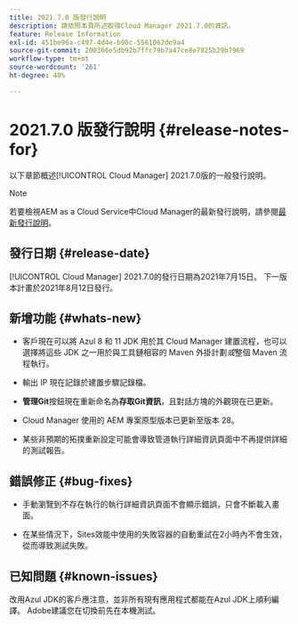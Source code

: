 ```yaml
---
title: 2021.7.0 版發行說明
description: 請依照本頁所述取得Cloud Manager 2021.7.0的資訊。
feature: Release Information
exl-id: 451be96a-c497-4d4e-b98c-5561062de9a4
source-git-commit: 200366e5db92b7ffc79b7a47ce8e7825b29b7969
workflow-type: tm+mt
source-wordcount: '261'
ht-degree: 40%

---
```


# 2021.7.0 版發行說明 {#release-notes-for}

以下章節概述[!UICONTROL Cloud Manager] 2021.7.0版的一般發行說明。

>[!NOTE]
>若要檢視AEM as a Cloud Service中Cloud Manager的最新發行說明，請參閱[最新發行說明](https://experienceleague.adobe.com/docs/experience-manager-cloud-service/onboarding/getting-access/release-notes-cloud-manager/release-notes-cm-current.html?lang=en#getting-access)。

## 發行日期 {#release-date}

[!UICONTROL Cloud Manager] 2021.7.0的發行日期為2021年7月15日。
下一版本計畫於2021年8月12日發行。

## 新增功能 {#whats-new}

* 客戶現在可以將 Azul 8 和 11 JDK 用於其 Cloud Manager 建置流程，也可以選擇將這些 JDK 之一用於與工具鏈相容的 Maven 外掛計劃&#x200B;*或*&#x200B;整個 Maven 流程執行。

* 輸出 IP 現在記錄於建置步驟記錄檔。

* **管理Git**&#x200B;按鈕現在重新命名為&#x200B;**存取Git資訊**，且對話方塊的外觀現在已更新。

* Cloud Manager 使用的 AEM 專案原型版本已更新至版本 28。

* 某些非預期的拓撲重新設定可能會導致管道執行詳細資訊頁面中不再提供詳細的測試報告。

## 錯誤修正 {#bug-fixes}

* 手動瀏覽到不存在執行的執行詳細資訊頁面不會顯示錯誤，只會不斷載入畫面。

* 在某些情況下，Sites效能中使用的失敗容器的自動重試在2小時內不會生效，從而導致測試失敗。

## 已知問題 {#known-issues}

改用Azul JDK的客戶應注意，並非所有現有應用程式都能在Azul JDK上順利編譯。 Adobe建議您在切換前先在本機測試。
